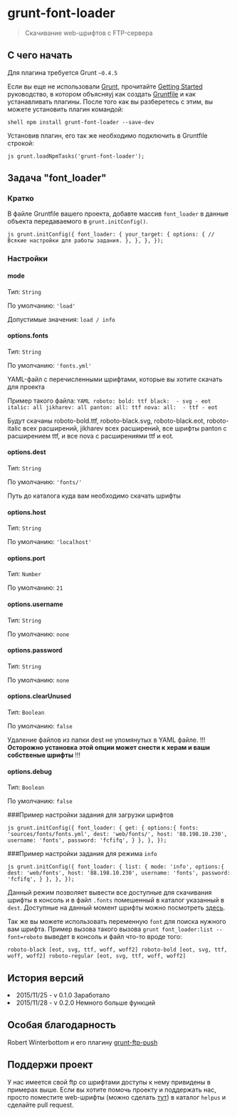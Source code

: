 # grunt-font-loader

> Скачивание web-шрифтов с FTP-сервера 

## С чего начать
Для плагина требуется Grunt `~0.4.5`

Если вы еще не использовали [Grunt](http://gruntjs.com/), прочитайте [Getting Started](http://gruntjs.com/getting-started) руководство, в котором объясняyj как создать [Gruntfile](http://gruntjs.com/sample-gruntfile) и как устанавливать плагины. После того как вы разберетесь с этим, вы можeте установить плагин командой:

`shell
npm install grunt-font-loader --save-dev
`

Установив плагин, его так же необходимо подключить в Gruntfile строкой:

`js
grunt.loadNpmTasks('grunt-font-loader');
`

## Задача "font_loader"

### Кратко
В файле Gruntfile вашего проекта, добавте массив `font_loader` в данные объекта передаваемого в `grunt.initConfig()`.

`js
grunt.initConfig({
  font_loader: {
    your_target: {
	      options: {
	      // Всякие настройки для работы задания.
	    },
    },
  },
});
`

### Настройки

#### mode
Тип: `String`

По умолчанию: `'load'`

Допустимые значения: `load / info`


#### options.fonts
Тип: `String`

По умолчанию: `'fonts.yml'`

YAML-файл с перечисленными шрифтами, которые вы хотите скачать для проекта

Пример такого файла:
`YAML
roboto:
  bold: ttf
  black: 
    - svg
    - eot
  italic: all
jikharev: all
panton:
   all: ttf
nova:
   all: 
     - ttf
     - eot
`

Будут скачаны roboto-bold.ttf, roboto-black.svg, roboto-black.eot, roboto-italic всех расширений, jikharev всех расширений, все шрифты panton с расширением ttf, и все nova с расширениями ttf и eot.


#### options.dest
Тип: `String`

По умолчанию: `'fonts/'`

Путь до каталога куда вам необходимо скачать шрифты


#### options.host
Тип: `String`

По умолчанию: `'localhost'`


#### options.port
Тип: `Number`

По умолчанию: `21`


#### options.username
Тип: `String`

По умолчанию: `none`


#### options.password
Тип: `String`

По умолчанию: `none`

#### options.clearUnused
Тип: `Boolean`

По умолчанию: `false`

Удаление файлов из папки dest не упомянутых в YAML файле. !!! **Осторожно установка этой опции может снести к херам и ваши собственые шрифты** !!!

#### options.debug
Тип: `Boolean`

По умолчанию: `false`

###Пример настройки задания для загрузки шрифтов

`js
grunt.initConfig({
  font_loader: {
    get: {
		options:{
			fonts: 'sources/fonts/fonts.yml',
            dest: 'web/fonts/',
            host: '88.198.10.230',
            username: 'fonts',
            password: 'fcfifq',
		}
    },
  },
});
`

###Пример настройки задания для режима `info`

`js
grunt.initConfig({
  font_loader: {
    list: {
		mode: 'info',
		options:{
            dest: 'web/fonts',
            host: '88.198.10.230',
            username: 'fonts',
            password: 'fcfifq',
		}
    },
  },
});
`

Данный режим позволяет вывести все доступные для скачивания шрифты в консоль и в файл `.fonts` помешенный в каталог указанный в `dest`. Доступные на данный момент шрифты можно посмотреть [здесь](https://github.com/konstantin24121/grunt-font-loader/blob/master/AVALIABLEFONTS.md).

Так же вы можeте использовать переменную `font` для поиска нужного вам шрифта. Пример вызова такого вызова `grunt font_loader:list --font=roboto` выведет в консоль и файл что-то вроде того:

`roboto-black [eot, svg, ttf, woff, woff2]
roboto-bold [eot, svg, ttf, woff, woff2]
roboto-regular [eot, svg, ttf, woff, woff2]`

## История версий

<li>2015/11/25 - v 0.1.0  Заработало</li>
<li>2015/11/28 - v 0.2.0  Немного больше функций</li>

## Особая благодарность
Robert Winterbottom и его плагину [grunt-ftp-push](https://github.com/Robert-W/grunt-ftp-push)

## Поддержи проект
У нас имеется свой ftp со шрифтами доступы к нему привидены в примерах выше.
Если вы хотите помочь проекту и поддержать нас, просто поместите web-шрифты (можно сделать [тут](http://www.fontsquirrel.com/tools/webfont-generator)) в каталог `helpus` и сделайте pull request.